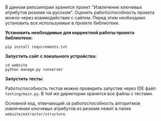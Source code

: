 В данном репозитории хранится проект "Извлечение ключевых атрибутов резюме на русском". Оценить работоспособность проекта можно через взаимодействие с сайтом. Перед этим необходимо установить все используемые в проекте библиотеки. 

**Установить необходимые для корректной работы проекта библиотеки:**

`pip install requirements.txt` 

**Запустить сайт с локального устройства:**

```
cd website
python manage.py runserver
```

**Запустить тесты:**

Работоспособность тестов можно проверить запустив через IDE файл `testing/main.py`. В той же директории хранятся все файлы с тестами. 

Основной код, отвечающий за работоспособность алгоритмов извлечения ключевых атрибутов из резюме лежит в папке `website/extractor/structure`.
